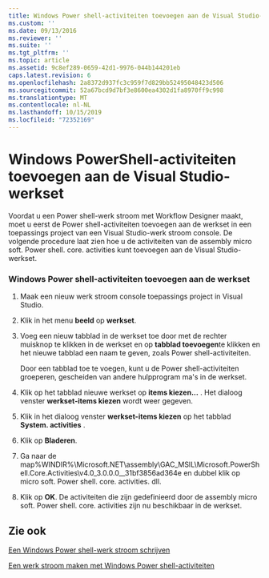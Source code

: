 ```yaml
---
title: Windows Power shell-activiteiten toevoegen aan de Visual Studio-werkset | Microsoft Docs
ms.custom: ''
ms.date: 09/13/2016
ms.reviewer: ''
ms.suite: ''
ms.tgt_pltfrm: ''
ms.topic: article
ms.assetid: 9c8ef289-0659-42d1-9976-044b144201eb
caps.latest.revision: 6
ms.openlocfilehash: 2a8372d937fc3c959f7d829bb52495048423d506
ms.sourcegitcommit: 52a67bcd9d7bf3e8600ea4302d1fa8970ff9c998
ms.translationtype: MT
ms.contentlocale: nl-NL
ms.lasthandoff: 10/15/2019
ms.locfileid: "72352169"
---
```

# <a name="adding-windows-powershell-activities-to-the-visual-studio-toolbox"></a>Windows PowerShell-activiteiten toevoegen aan de Visual Studio-werkset

Voordat u een Power shell-werk stroom met Workflow Designer maakt, moet u eerst de Power shell-activiteiten toevoegen aan de werkset in een toepassings project van een Visual Studio-werk stroom console. De volgende procedure laat zien hoe u de activiteiten van de assembly micro soft. Power shell. core. activities kunt toevoegen aan de Visual Studio-werkset.

### <a name="adding-windows-powershell-activities-to-the-toolbox"></a>Windows Power shell-activiteiten toevoegen aan de werkset

1. Maak een nieuw werk stroom console toepassings project in Visual Studio.

2. Klik in het menu **beeld** op **werkset**.

3. Voeg een nieuw tabblad in de werkset toe door met de rechter muisknop te klikken in de werkset en op **tabblad toevoegen**te klikken en het nieuwe tabblad een naam te geven, zoals Power shell-activiteiten.

   Door een tabblad toe te voegen, kunt u de Power shell-activiteiten groeperen, gescheiden van andere hulpprogram ma's in de werkset.

4. Klik op het tabblad nieuwe werkset op **items kiezen...** . Het dialoog venster **werkset-items kiezen** wordt weer gegeven.

5. Klik in het dialoog venster **werkset-items kiezen** op het tabblad **System. activities** .

6. Klik op **Bladeren**.

7. Ga naar de map%WINDIR%\Microsoft.NET\assembly\GAC_MSIL\Microsoft.PowerShell.Core.Activities\v4.0_3.0.0.0__31bf3856ad364e en dubbel klik op micro soft. Power shell. core. activities. dll.

8. Klik op **OK**. De activiteiten die zijn gedefinieerd door de assembly micro soft. Power shell. core. activities zijn nu beschikbaar in de werkset.

## <a name="see-also"></a>Zie ook

[Een Windows Power shell-werk stroom schrijven](./writing-a-windows-powershell-workflow.md)

[Een werk stroom maken met Windows Power shell-activiteiten](./creating-a-workflow-with-windows-powershell-activities.md)
